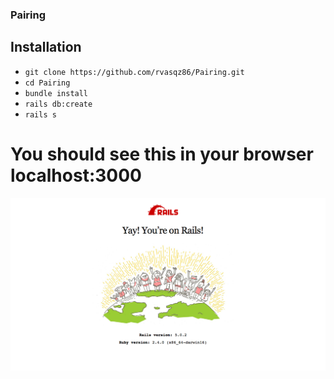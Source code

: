 ### Pairing

## Installation
 * `git clone https://github.com/rvasqz86/Pairing.git`
 * `cd Pairing`
 * `bundle install`
 * `rails db:create`
 * `rails s`
# You should see this in your browser localhost:3000
![Alt text](rails_screen_shot.png)
